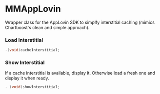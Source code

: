 MMAppLovin
==========

Wrapper class for the AppLovin SDK to simplfy interstitial caching (mimics Chartboost's clean and simple approach).

### Load Interstitial
```objective-c
-(void)cacheInterstitial;
```
### Show Interstitial

If a cache interstitial is available, display it. Otherwise load a fresh one and display it when ready.

```objective-c
- (void)showInterstitial;
```

